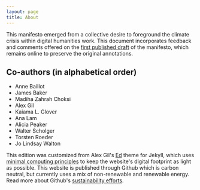```yaml
---
layout: page
title: About
---
```


This manifesto emerged from a collective desire to foreground the climate crisis within digital humanities work. This document incorporates feedback and comments offered on the [first published draft](https://dhc-barnard.github.io/envdh/) of the manifesto, which remains online to preserve the original annotations.

## Co-authors (in alphabetical order)
- Anne Baillot
- James Baker
- Madiha Zahrah Choksi
- Alex Gil
- Kaiama L. Glover
- Ana Lam
- Alicia Peaker
- Walter Scholger
- Torsten Roeder
- Jo Lindsay Walton

This edition was customized from Alex Gil's [Ed](https://github.com/minicomp/ed) theme for Jekyll, which uses [minimal computing principles](https://go-dh.github.io/mincomp/about/) to keep the website's digital footprint as light as possible. This website is published through Github which is carbon neutral, but currently uses a mix of non-renewable and renewable energy. Read more about Github's [sustainability efforts](https://github.blog/2021-04-22-environmental-sustainability-github/). 

